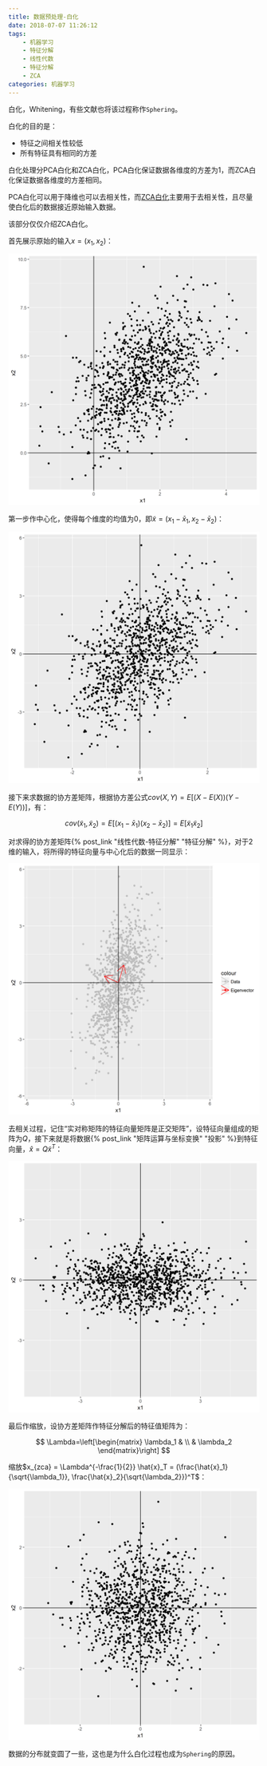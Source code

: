 ```yaml
---
title: 数据预处理-白化
date: 2018-07-07 11:26:12
tags:
    - 机器学习
    - 特征分解
    - 线性代数
    - 特征分解
    - ZCA
categories: 机器学习
---
```


白化，Whitening，有些文献也将该过程称作`Sphering`。

白化的目的是：

- 特征之间相关性较低
- 所有特征具有相同的方差

白化处理分PCA白化和ZCA白化，PCA白化保证数据各维度的方差为1，而ZCA白化保证数据各维度的方差相同。

PCA白化可以用于降维也可以去相关性，而[ZCA白化](http://ufldl.stanford.edu/wiki/index.php/%E7%99%BD%E5%8C%96)主要用于去相关性，且尽量使白化后的数据接近原始输入数据。

该部分仅仅介绍ZCA白化。

首先展示原始的输入$x=(x_1, x_2)$：

![](数据预处理-白化/decor1.png)

第一步作中心化，使得每个维度的均值为$0$，即$\tilde{x}=(x_1 - \bar{x}_1, x_2 - \bar{x}_2)$：

![](数据预处理-白化/decor2.png)

接下来求数据的协方差矩阵，根据协方差公式$cov(X, Y) = E[(X-E(X))(Y-E(Y))]$，有：

$$
cov(\tilde{x}_1, \tilde{x}_2) = E[(x_1 - \bar{x}_1)(x_2 - \bar{x}_2)] = E[\tilde{x}_1 \tilde{x}_2]
$$

对求得的协方差矩阵{% post_link "线性代数-特征分解" "特征分解" %}，对于2维的输入，将所得的特征向量与中心化后的数据一同显示：

![](数据预处理-白化/decor3.png)

去相关过程，记住“实对称矩阵的特征向量矩阵是正交矩阵”，设特征向量组成的矩阵为$Q$，接下来就是将数据{% post_link "矩阵运算与坐标变换" "投影" %}到特征向量，$\hat{x}=Q\tilde{x}^T$：

![](数据预处理-白化/decor4.png)

最后作缩放，设协方差矩阵作特征分解后的特征值矩阵为：

$$
\Lambda=\left[\begin{matrix} \lambda_1 &  \\ & \lambda_2 \end{matrix}\right]
$$

缩放$x_{zca} = \Lambda^{-\frac{1}{2}} \hat{x}_T = (\frac{\hat{x}_1}{\sqrt{\lambda_1}}, \frac{\hat{x}_2}{\sqrt{\lambda_2}})^T$：

![](数据预处理-白化/decor5.png)

数据的分布就变圆了一些，这也是为什么白化过程也成为`Sphering`的原因。
